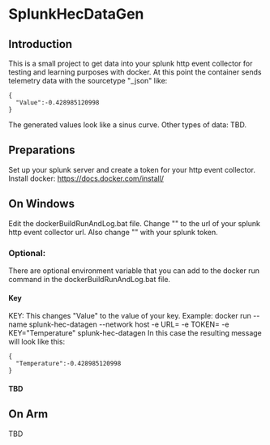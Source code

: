 # SplunkHecDataGen

## Introduction
This is a small project to get data into your splunk http event collector for testing and learning purposes with docker. At this point the container sends telemetry data with the sourcetype "_json" like:
```
{
  "Value":-0.428985120998
}
```
The generated values look like a sinus curve. Other types of data: TBD.

## Preparations
Set up your splunk server and create a token for your http event collector.
Install docker: https://docs.docker.com/install/

## On Windows
Edit the dockerBuildRunAndLog.bat file. 
Change  "<url>"  to the url of your splunk http event collector url.
Also change  "<token>" with your splunk token.
### Optional:
There are optional environment variable that you can add to the docker run command in the dockerBuildRunAndLog.bat file.
#### Key 
KEY: This changes "Value" to the value of your key.
Example:
docker run --name splunk-hec-datagen --network host -e URL=<url> -e TOKEN=<token>  -e KEY="Temperature" splunk-hec-datagen
In this case the resulting message will look like this:
```
{
  "Temperature":-0.428985120998
}
```
#### TBD

## On Arm
TBD